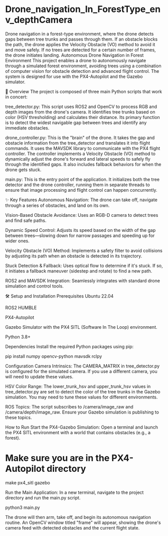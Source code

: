 # Drone_navigation_In_ForestType_env_depthCamera
Drone navigation in a forest-type environment, where the drone detects gaps between tree trunks and passes through them. If an obstacle blocks the path, the drone applies the Velocity Obstacle (VO) method to avoid it and move safely. If no trees are detected for a certain number of frames, the drone initiates landing.
Autonomous Drone Navigation in Forest Environment
This project enables a drone to autonomously navigate through a simulated forest environment, avoiding trees using a combination of computer vision for obstacle detection and advanced flight control. The system is designed for use with the PX4-Autopilot and the Gazebo simulator.

📖 Overview
The project is composed of three main Python scripts that work in concert:

tree_detector.py: This script uses ROS2 and OpenCV to process RGB and depth images from the drone's camera. It identifies tree trunks based on color (HSV thresholding) and calculates their distance. Its primary function is to detect the widest navigable gap between trees and identify any immediate obstacles.

drone_controller.py: This is the "brain" of the drone. It takes the gap and obstacle information from the tree_detector and translates it into flight commands. It uses the MAVSDK library to communicate with the PX4 flight controller. The controller implements a Velocity Obstacle (VO) method to dynamically adjust the drone's forward and lateral speeds to safely fly through the identified gaps. It also includes fallback behaviors for when the drone gets stuck.

main.py: This is the entry point of the application. It initializes both the tree detector and the drone controller, running them in separate threads to ensure that image processing and flight control can happen concurrently.

✨ Key Features
Autonomous Navigation: The drone can take off, navigate through a series of obstacles, and land on its own.

Vision-Based Obstacle Avoidance: Uses an RGB-D camera to detect trees and find safe paths.

Dynamic Speed Control: Adjusts its speed based on the width of the gap between trees—slowing down for narrow passages and speeding up for wider ones.

Velocity Obstacle (VO) Method: Implements a safety filter to avoid collisions by adjusting its path when an obstacle is detected in its trajectory.

Stuck Detection & Fallback: Uses optical flow to determine if it's stuck. If so, it initiates a fallback maneuver (sidestep and rotate) to find a new path.

ROS2 and MAVSDK Integration: Seamlessly integrates with standard drone simulation and control tools.

🛠️ Setup and Installation
Prerequisites
Ubuntu 22.04 

ROS2 HUMBLE

PX4-Autopilot

Gazebo Simulator with the PX4 SITL (Software In The Loop) environment.

Python 3.8+

Dependencies
Install the required Python packages using pip:

pip install numpy opencv-python mavsdk rclpy

Configuration
Camera Intrinsics: The CAMERA_MATRIX in tree_detector.py is configured for the simulated camera. If you use a different camera, you will need to update these values.

HSV Color Range: The lower_trunk_hsv and upper_trunk_hsv values in tree_detector.py are set to detect the color of the tree trunks in the Gazebo simulation. You may need to tune these values for different environments.

ROS Topics: The script subscribes to /camera/image_raw and /camera/depth/image_raw. Ensure your Gazebo simulation is publishing to these topics.

How to Run
Start the PX4-Gazebo Simulation:
Open a terminal and launch the PX4 SITL environment with a world that contains obstacles (e.g., a forest).

# Make sure you are in the PX4-Autopilot directory
make px4_sitl gazebo

Run the Main Application:
In a new terminal, navigate to the project directory and run the main.py script.

python3 main.py

The drone will then arm, take off, and begin its autonomous navigation routine. An OpenCV window titled "frame" will appear, showing the drone's camera feed with detected obstacles and the current flight state.
